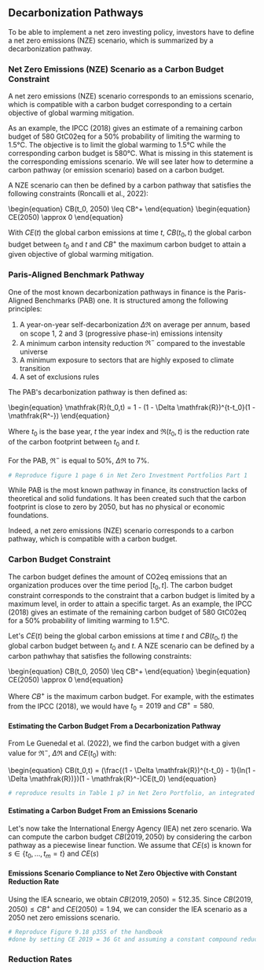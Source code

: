 ## Decarbonization Pathways

To be able to implement a net zero investing policy, investors have to define a net zero emissions (NZE) scenario, which is summarized by a decarbonization pathway.

### Net Zero Emissions (NZE) Scenario as a Carbon Budget Constraint

A net zero emissions (NZE) scenario corresponds to an emissions scenario, which is compatible with a carbon budget corresponding to a certain objective of global warming mitigation.

As an example, the IPCC (2018) gives an estimate of a remaining carbon budget of 580 GtC02eq for a 50% probability of limiting the warming to 1.5°C. The objective is to limit the global warming to 1.5°C while the corresponding carbon budget is 580°C. What is missing in this statement is the corresponding emissions scenario. We will see later how to determine a carbon pathway (or emission scenario) based on a carbon budget.

A NZE scenario can then be defined by a carbon pathway that satisfies the following constraints (Roncalli et al., 2022):

\begin{equation}
CB(t_0, 2050) \leq CB^+
\end{equation}
\begin{equation}
CE(2050) \approx 0
\end{equation}

With $CE(t)$ the global carbon emissions at time $t$, $CB(t_0,t)$ the global carbon budget between $t_0$ and $t$ and $CB^+$ the maximum carbon budget to attain a given objective of global warming mitigation.


### Paris-Aligned Benchmark Pathway

One of the most known decarbonization pathways in finance is the Paris-Aligned Benchmarks (PAB) one. It is structured among the following principles:

1. A year-on-year self-decarbonization $\Delta \mathfrak{R}$ on average per annum, based on scope 1, 2 and 3 (progressive phase-in) emissions intensity
2. A minimum carbon intensity reduction $\mathfrak{R}^-$ compared to the investable universe
3. A minimum exposure to sectors that are highly exposed to climate transition
4. A set of exclusions rules

The PAB's decarbonization pathway is then defined as:

\begin{equation}
\mathfrak{R}(t_0,t) = 1 - (1 - \Delta \mathfrak{R})^{t-t_0}(1 - \mathfrak{R^-})
\end{equation}

Where $t_0$ is the base year, $t$ the year index and $\mathfrak{R}(t_0,t)$ is the reduction rate of the carbon footprint between $t_0$ and $t$.

For the PAB, $\mathfrak{R}^-$ is equal to 50\%, $\Delta \mathfrak{R}$ to 7\%. 

```Python
# Reproduce figure 1 page 6 in Net Zero Investment Portfolios Part 1
```

While PAB is the most known pathway in finance, its construction lacks of theoretical and solid fundations. It has been created such that the carbon footprint is close to zero by 2050, but has no physical or economic foundations.

Indeed, a net zero emissions (NZE) scenario corresponds to a carbon pathway, which is compatible with a carbon budget.

### Carbon Budget Constraint

The carbon budget defines the amount of CO2eq emissions that an organization produces over the time period $[t_0,t]$. The carbon budget constraint corresponds to the constraint that a carbon budget is limited by a maximum level, in order to attain a specific target. As an example, the IPCC (2018) gives an estimate of the remaining carbon budget of 580 GtC02eq for a 50% probability of limiting warming to 1.5°C.

Let's $CE(t)$ being the global carbon emissions at time $t$ and $CB(t_0,t)$ the global carbon budget between $t_0$ and $t$. A NZE scenario can be defined by a carbon pathwhay that satisfies the following constraints:

\begin{equation}
CB(t_0, 2050) \leq CB^+
\end{equation}
\begin{equation}
CE(2050) \approx 0
\end{equation}

Where $CB^+$ is the maximum carbon budget. For example, with the estimates from the IPCC (2018), we would have $t_0 = 2019$ and $CB^+ = 580$.


#### Estimating the Carbon Budget From a Decarbonization Pathway

From Le Guenedal et al. (2022), we find the carbon budget with a given value for $\mathfrak{R}^-$, $\Delta \mathfrak{R}$ and $CE(t_0)$ with:

\begin{equation}
CB(t_0,t) = (\frac{(1 - \Delta \mathfrak{R})^{t-t_0} - 1}{ln(1 - \Delta \mathfrak{R})})(1 - \mathfrak{R}^-)CE(t_0)
\end{equation}

```Python
# reproduce results in Table 1 p7 in Net Zero Portfolio, an integrated approach
```


#### Estimating a Carbon Budget From an Emissions Scenario 

Let's now take the International Energy Agency (IEA) net zero scenario. Wa can compute the carbon budget $CB(2019, 2050)$ by considering the carbon pathway as a piecewise linear function. We assume that $CE(s)$ is known for $s \in \{t_0,...,t_m = t\}$ and $CE(s)$ 


#### Emissions Scenario Compliance to Net Zero Objective with Constant Reduction Rate

Using the IEA scneario, we obtain $CB(2019, 2050) = 512.35$. Since $CB(2019, 2050) \leq CB^+$ and $CE(2050) = 1.94$, we can consider the IEA scenario as a 2050 net zero emissions scenario.

```Python
# Reproduce Figure 9.18 p355 of the handbook
#done by setting CE 2019 = 36 Gt and assuming a constant compound reduction rate R
```


### Reduction Rates